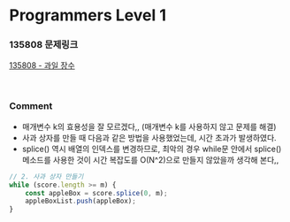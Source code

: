 # Programmers Level 1

### 135808 문제링크

[135808 - 과일 장수](https://school.programmers.co.kr/learn/courses/30/lessons/135808)

<br>

### Comment

-   매개변수 k의 효용성을 잘 모르겠다,, (매개변수 k를 사용하지 않고 문제를 해결)
-   사과 상자를 만들 때 다음과 같은 방법을 사용했었는데, 시간 초과가 발생하였다.
-   splice() 역시 배열의 인덱스를 변경하므로, 최악의 경우 while문 안에서 splice() 메소드를 사용한 것이 시간 복잡도를 O(N^2)으로 만들지 않았을까 생각해 본다,,

```js
// 2. 사과 상자 만들기
while (score.length >= m) {
    const appleBox = score.splice(0, m);
    appleBoxList.push(appleBox);
}
```
